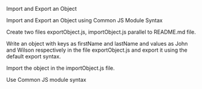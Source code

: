 Import and Export an Object

Import and Export an Object using Common JS Module Syntax

Create two files exportObject.js, importObject.js parallel to README.md file.

Write an object with keys as firstName and lastName and values as John and Wilson respectively in the file exportObject.js and export it using the default export syntax.

Import the object in the importObject.js file.

Use Common JS module syntax